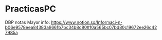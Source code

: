 # PracticasPC
DBP notas
Mayor info:
https://www.notion.so/Informaci-n-b06e9578eea84383a9661b7bc34b8c80#10a565bc07bd80c19672ee26c427985a
